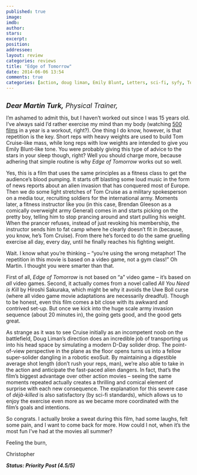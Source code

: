```yaml
---
published: true
image: 
imdb: 
author:  
stars: 
excerpt: 
position: 
addressee: 
layout: review
categories: reviews
title: "Edge of Tomorrow"
date: 2014-06-06 13:54
comments: true
categories: [action, doug liman, Emily Blunt, Letters, sci-fi, syfy, Tom Cruise]
---
```

<div><p><span class="full-image-block ssNonEditable"><span><a href="/letters/2014/6/6/edge-of-tomorrow.html"><img src="http://rollotomasi73.files.wordpress.com/2014/06/edge20of20tomorrow.jpg" alt="" /></a></span></span><br /><p class="Body"><em style="font-size:130%;"><strong>Dear Martin Turk,</strong> Physical Trainer,</em><br /><p class="Body">I&rsquo;m ashamed to admit this, but I haven&rsquo;t worked out since I was 15 years old. I&rsquo;ve always said I&rsquo;d rather exercise my mind than my body (watching <a href="http://film500.wordpress.com/">500 films</a> in a year is a workout, right?). One thing I do know, however, is that repetition is the key. Short reps with heavy weights are used to build Tom Cruise-like mass, while long reps with low weights are intended to give you Emily Blunt-like tone.  You were probably giving this type of advice to the stars in your sleep though, right? Well you should charge more, because adhering that simple routine is why <em>Edge of Tomorrow </em>works out so well.<br /><p class="Body">Yes, this is a film that uses the same principles as a fitness class to get the audience&rsquo;s blood pumping. It starts off blasting some loud music in the form of news reports about an alien invasion that has conquered most of Europe. Then we do some light stretches of Tom Cruise as a military spokesperson on a media tour, recruiting soldiers for the international army. Moments later, a fitness instructor like you (in this case, Brendan Gleeson as a comically overweight army General) comes in and starts picking on the pretty boy, telling him to stop prancing around and start pulling his weight. When the prancer refuses, instead of just revoking his membership, the instructor sends him to fat camp where he clearly doesn&rsquo;t fit in (because, you know, he&rsquo;s Tom Cruise). From there he&rsquo;s forced to do the same gruelling exercise all day, every day, until he finally reaches his fighting weight.<br /><p class="Body">Wait. I know what you&rsquo;re thinking &ndash; &ldquo;you&rsquo;re using the wrong metaphor!  The repetition in this movie is based on a video game, not a gym class!&rdquo; Oh Martin. I thought you were smarter than that.<br /><p class="Body">First of all, <em>Edge of Tomorrow</em> is not based on &ldquo;a&rdquo; video game &ndash; it&rsquo;s based on <em>all</em> video games. Second, it actually comes from a novel called <em>All You Need is Kill</em> by Hiroshi Sakuraka, which might be why it avoids the Uwe Boll curse (where all video game movie adaptations are necessarily dreadful). Though to be honest, even this film comes a bit close with its awkward and contrived set-up. But once we kick into the huge scale army invasion sequence (about 20 minutes in), the going gets good, and the good gets great. <br /><p class="Body">As strange as it was to see Cruise initially as an incompetent noob on the battlefield, Doug Liman&rsquo;s direction does an incredible job of transporting us into his head space by simulating a modern D-Day solider drop. The point-of-view perspective in the plane as the floor opens turns us into a fellow super-solider dangling in a robotic exoSuit. By maintaining a digestible average shot length (don&rsquo;t rush your reps, man), we&rsquo;re also able to take in the action and anticipate the fast-paced alien dangers. In fact, that&rsquo;s the film&rsquo;s biggest advantage over other action movies &ndash; seeing the same moments repeated actually creates a thrilling and comical element of surprise with each new consequence. The explanation for this severe case of <em>d&eacute;j</em><em>&agrave;-</em><em>killed</em> is also satisfactory (by sci-fi standards), which allows us to enjoy the exercise even more as we became more coordinated with the film&rsquo;s goals and intentions.<br /><p class="Body">So congrats. I actually broke a sweat during this film, had some laughs, felt some pain, and I want to come back for more. How could I not, when it&rsquo;s the most fun I&rsquo;ve had at the movies all summer? <br /><p class="Body">Feeling the burn,<br /><p class="Body">Christopher<br /><p class="Body"><strong><em>Status: Priority Post (4.5/5)</em></strong></p><p> </p></div>
